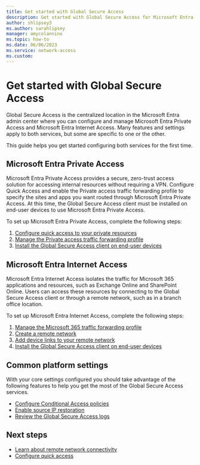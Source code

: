 ```yaml
---
title: Get started with Global Secure Access
description: Get started with Global Secure Access for Microsoft Entra.
author: shlipsey3
ms.author: sarahlipsey
manager: amycolannino
ms.topic: how-to
ms.date: 06/06/2023
ms.service: network-access
ms.custom: 
---
```


# Get started with Global Secure Access

Global Secure Access is the centralized location in the Microsoft Entra admin center where you can configure and manage Microsoft Entra Private Access and Microsoft Entra Internet Access. Many features and settings apply to both services, but some are specific to one or the other.

This guide helps you get started configuring both services for the first time.

## Microsoft Entra Private Access

Microsoft Entra Private Access provides a secure, zero-trust access solution for accessing internal resources without requiring a VPN. Configure Quick Access and enable the Private access traffic forwarding profile to specify the sites and apps you want routed through Microsoft Entra Private Access. At this time, the Global Secure Access client must be installed on end-user devices to use Microsoft Entra Private Access.


To set up Microsoft Entra Private Access, complete the following steps:

1. [Configure quick access to your private resources](how-to-configure-quick-access.md)
1. [Manage the Private access traffic forwarding profile](how-to-manage-private-access-profile.md)
1. [Install the Global Secure Access client on end-user devices](how-to-install-windows-client.md)

## Microsoft Entra Internet Access

Microsoft Entra Internet Access isolates the traffic for Microsoft 365 applications and resources, such as Exchange Online and SharePoint Online. Users can access these resources by connecting to the Global Secure Access client or through a remote network, such as in a branch office location.

To set up Microsoft Entra Internet Access, complete the following steps:

1. [Manage the Microsoft 365 traffic forwarding profile](how-to-manage-microsoft-365-profile.md)
1. [Create a remote network](how-to-manage-remote-networks.md)
1. [Add device links to your remote network](how-to-manage-remote-network-device-links.md)
1. [Install the Global Secure Access client on end-user devices](how-to-install-windows-client.md)

## Common platform settings

With your core settings configured you should take advantage of the following features to help you get the most of the Global Secure Access services.

- [Configure Conditional Access policies](how-to-target-resource.md)
- [Enable source IP restoration](how-to-source-ip-restoration.md)
- [Review the Global Secure Access logs](concept-global-secure-access-logs-monitoring.md)

## Next steps

- [Learn about remote network connectivity](concept-remote-network-connectivity.md)
- [Configure quick access](how-to-configure-quick-access.md)

